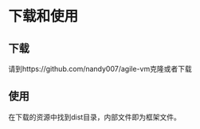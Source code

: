 # 下载和使用


<h2 id="cid_0">下载</h2>

请到https://github.com/nandy007/agile-vm克隆或者下载



<h2 id="cid_1">使用</h2>

在下载的资源中找到dist目录，内部文件即为框架文件。

